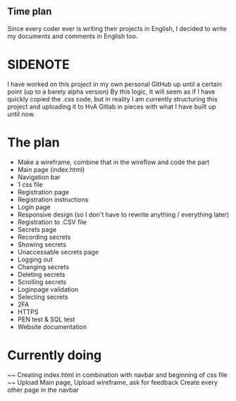 ## Time plan

Since every coder ever is writing their projects in English, I decided to write my documents and comments in English too.

# SIDENOTE

I have worked on this project in my own personal GitHub up until a certain point (up to a barely alpha version)
By this logic, It will seem as if I have quickly copied the .css code, but in reality I am currently structuring this project and uploading it to HvA Gitlab
in pieces with what I have built up until now.

# The plan

- Make a wireframe, combine that in the wireflow and code the part
- Main page (index.html)
- Navigation bar
- 1 css file
- Registration page
- Registration instructions
- Login page
- Responsive design (so I don't have to rewrite anything / everything later)
- Registration to .CSV file
- Secrets page
- Recording secrets
- Showing secrets
- Unaccessable secrets page
- Logging out
- Changing secrets
- Deleting secrets
- Scrolling secrets
- Loginpage validation
- Selecting secrets
- 2FA
- HTTPS
- PEN test & SQL test
- Website documentation

# Currently doing

~~ Creating index.html in combination with navbar and beginning of css file ~~
Upload Main page, Upload wireframe, ask for feedback
Create every other page in the navbar